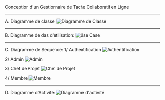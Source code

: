 Conception d'un Gestionnaire de Tache Collaboratif en Ligne

***********************
A. Diagramme de classe:
![Diagramme de Classe](https://github.com/RachidSabir/GTCL/assets/120407369/c06c385e-0452-4e5b-8e9e-ec35d66f145d)


**********************************
B. Diagramme de das d'utilisation:
![Use Case](https://github.com/RachidSabir/GTCL/assets/120407369/aea7042f-9de0-4756-847a-11087313aa00)



*************************
C. Diagramme de Sequence: 
1/ Authentification
![Authentification](https://github.com/RachidSabir/GTCL/assets/120407369/b17a64b8-6be0-4d84-8fed-0c3a935fbea9)


2/ Admin
![Admin](https://github.com/RachidSabir/GTCL/assets/120407369/ab92a504-880b-4563-87d8-d932dfad9bd5)


3/ Chef de Projet
![Chef de Projet](https://github.com/RachidSabir/GTCL/assets/120407369/32021303-42eb-41d5-ae4a-de21f1b2c5e6)


4/ Membre
![Membre](https://github.com/RachidSabir/GTCL/assets/120407369/c4c192ff-c53f-467b-8450-24a68c4f611e)


************************
D. Diagramme d'Activité:
![Diagramme d'activité](https://github.com/RachidSabir/GTCL/assets/120407369/b4c8a3b8-3c62-4d68-9de4-0ec34b917fbc)



